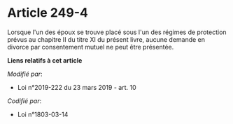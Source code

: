 # Article 249-4

Lorsque l'un des époux se trouve placé sous l'un des régimes de protection prévus au chapitre II du titre XI du présent
livre, aucune demande en divorce par consentement mutuel ne peut être présentée.

**Liens relatifs à cet article**

_Modifié par_:

  - Loi n°2019-222 du 23 mars 2019 - art. 10

_Codifié par_:

  - Loi n°1803-03-14

